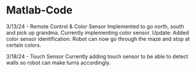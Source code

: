 # Matlab-Code
3/13/24 - Remote Control & Color Sensor
Implemented to go north, south and pick up grandma. Currently implementing color sensor.
Update: Added color sensor identification. Robot can now go through the maze and stop at certain colors. 

3/18/24 - Touch Sensor 
Currently adding touch sensor to be able to detect walls so robot can make turns accordingly.

